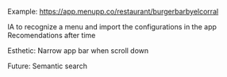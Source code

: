





Example:
https://app.menupp.co/restaurant/burgerbarbyelcorral

IA to recognize a menu and import the configurations in the app
Recomendations after time

Esthetic:
Narrow app bar when scroll down


Future:
Semantic search
